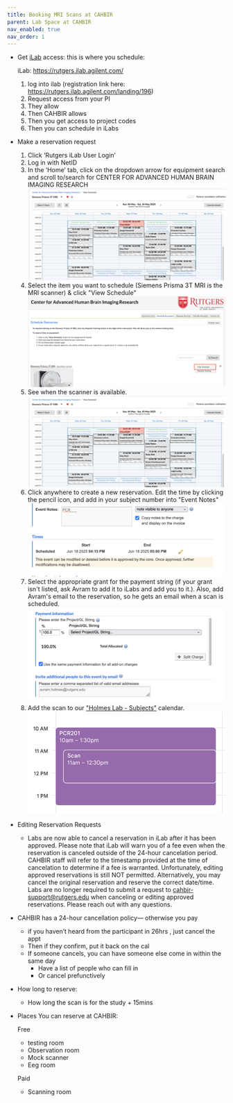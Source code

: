 ```yaml
---
title: Booking MRI Scans at CAHBIR
parent: Lab Space at CAHBIR
nav_enabled: true 
nav_order: 1
---
```


- Get [iLab](https://rutgers.ilab.agilent.com/) access: this is where you schedule:
    
    iLab: https://rutgers.ilab.agilent.com/ 
    
    1. log into ilab (registration link here: https://rutgers.ilab.agilent.com/landing/196) 
    2. Request access from your PI
    3. They allow
    4. Then CAHBIR allows
    5. Then you get access to project codes 
    6. Then you can schedule in iLabs 


- Make a reservation request
    1. Click ‘Rutgers iLab User Login’
    2. Log in with NetID
    3. In the ‘Home’ tab, click on the dropdown arrow for equipment search and scroll to/search for CENTER FOR ADVANCED HUMAN BRAIN IMAGING RESEARCH
    ![cal](scanning/cal.png)
    4. Select the item you want to schedule (Siemens Prisma 3T MRI is the MRI scanner) & click "View Schedule"
    ![sched](scanning/view-sched.png)
    5. See when the scanner is available. 
    ![cal](scanning/cal.png)
    6. Click anywhere to create a new reservation. Edit the time by clicking the pencil icon, and add in your subject number into "Event Notes"
    ![edit-time](scanning/edit-time.png)
    7. Select the appropriate grant for the payment string (if your grant isn't listed, ask Avram to add it to iLabs and add you to it.). Also, add Avram's email to the reservation, so he gets an email when a scan is scheduled.
    ![payment](scanning/payment.png)
    8. Add the scan to our ["Holmes Lab - Subjects"](https://calendar.google.com/calendar/u/0?cid=ODU0ODcwMzk1ZWEwNzEzNWNmYTg0YzA4NjNlM2ZiMzIyNTUxZjk4ZmNjMzAwOGQzZmU2NTI3MjY2NWY1NDk5ZUBncm91cC5jYWxlbmRhci5nb29nbGUuY29t) calendar. 
    ![gcal](scanning/gcal.png)

- Editing Reservation Requests
    - Labs are now able to cancel a reservation in iLab after it has been approved. Please note that iLab will warn you of a fee even when the reservation is canceled outside of the 24-hour cancelation period. CAHBIR staff will refer to the timestamp provided at the time of cancelation to determine if a fee is warranted. Unfortunately, editing approved reservations is still NOT permitted. Alternatively, you may cancel the original reservation and reserve the correct date/time. Labs are no longer required to submit a request to [cahbir-support@rutgers.edu](mailto:cahbir-support@rutgers.edu) when canceling or editing approved reservations. Please reach out with any questions.

- CAHBIR has a 24-hour cancellation policy— otherwise you pay
    - if you haven’t heard from the participant in 26hrs , just cancel the appt
    - Then if they confirm, put it back on the cal
    - If someone cancels, you can have someone else come in within the same day
        - Have a list of people who can fill in
        - Or cancel prefunctively

- How long to reserve:
    - How long the scan is for the study + 15mins

- Places You can reserve at CAHBIR:
    
    Free
    
    - testing room
    - Observation room
    - Mock scanner
    - Eeg room
    
    Paid
    
    - Scanning room